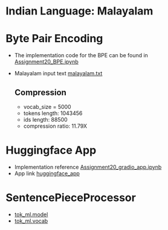 # Indian Language: Malayalam

# Byte Pair Encoding
- The implementation code for the BPE can be found in [Assignment20_BPE.ipynb](https://github.com/mrrahul011/ERAV2/blob/main/Assignment_20/Assignment20_BPE.ipynb)
- Malayalam input text [malayalam.txt](https://github.com/mrrahul011/ERAV2/blob/main/Assignment_20/malayalam.txt)
  
  ## Compression
  - vocab_size = 5000
  - tokens length: 1043456
  - ids length: 88500
  - compression ratio: 11.79X

# Huggingface App
  - Implementation reference [Assignment20_gradio_app.ipynb](https://github.com/mrrahul011/ERAV2/blob/main/Assignment_20/Assignment20_gradio_app.ipynb)
  - App link [huggingface_app](https://huggingface.co/spaces/mrrahul011/ERAV2_A20)

# SentencePieceProcessor
  - [tok_ml.model](https://github.com/mrrahul011/ERAV2/blob/main/Assignment_20/tok_ml.model)
  - [tok_ml.vocab](https://github.com/mrrahul011/ERAV2/blob/main/Assignment_20/tok_ml.vocab)

